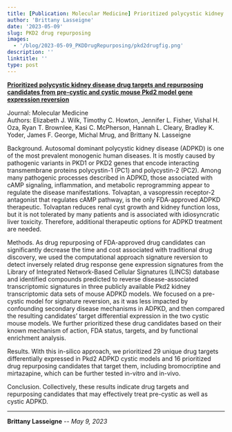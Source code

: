 ```yaml
---
title: [Publication: Molecular Medicine] Prioritized polycystic kidney disease drug targets and repurposing candidates from pre-cystic and cystic mouse Pkd2 model gene expression reversion
author: 'Brittany Lasseigne'
date: '2023-05-09'
slug: PKD2 drug repurposing
images: 
  - '/blog/2023-05-09_PKDDrugRepurposing/pkd2drugfig.png'
description: ''
linktitle: ''
type: post
---
```


__<a href="https://molmed.biomedcentral.com/articles/10.1186/s10020-023-00664-z" target="_blank">Prioritized polycystic kidney disease drug targets and repurposing candidates from pre-cystic and cystic mouse Pkd2 model gene expression reversion</a>__

Journal: Molecular Medicine<br>
Authors: Elizabeth J. Wilk, Timothy C. Howton, Jennifer L. Fisher, Vishal H. Oza, Ryan T. Brownlee, Kasi C. McPherson, Hannah L. Cleary, Bradley K. Yoder, James F. George, Michal Mrug, and Brittany N. Lasseigne

Background. Autosomal dominant polycystic kidney disease (ADPKD) is one of the most prevalent monogenic human diseases. It is mostly caused by pathogenic variants in PKD1 or PKD2 genes that encode interacting transmembrane proteins polycystin-1 (PC1) and polycystin-2 (PC2). Among many pathogenic processes described in ADPKD, those associated with cAMP signaling, inflammation, and metabolic reprogramming appear to regulate the disease manifestations. Tolvaptan, a vasopressin receptor-2 antagonist that regulates cAMP pathway, is the only FDA-approved ADPKD therapeutic. Tolvaptan reduces renal cyst growth and kidney function loss, but it is not tolerated by many patients and is associated with idiosyncratic liver toxicity. Therefore, additional therapeutic options for ADPKD treatment are needed.

Methods. As drug repurposing of FDA-approved drug candidates can significantly decrease the time and cost associated with traditional drug discovery, we used the computational approach signature reversion to detect inversely related drug response gene expression signatures from the Library of Integrated Network-Based Cellular Signatures (LINCS) database and identified compounds predicted to reverse disease-associated transcriptomic signatures in three publicly available Pkd2 kidney transcriptomic data sets of mouse ADPKD models. We focused on a pre-cystic model for signature reversion, as it was less impacted by confounding secondary disease mechanisms in ADPKD, and then compared the resulting candidates’ target differential expression in the two cystic mouse models. We further prioritized these drug candidates based on their known mechanism of action, FDA status, targets, and by functional enrichment analysis.

Results. With this in-silico approach, we prioritized 29 unique drug targets differentially expressed in Pkd2 ADPKD cystic models and 16 prioritized drug repurposing candidates that target them, including bromocriptine and mirtazapine, which can be further tested in-vitro and in-vivo.

Conclusion. Collectively, these results indicate drug targets and repurposing candidates that may effectively treat pre-cystic as well as cystic ADPKD.

---
**Brittany Lasseigne** -- _May 9, 2023_<br>